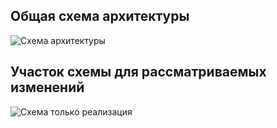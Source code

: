 ## Общая схема архитектуры

![Схема архитектуры](https://user-images.githubusercontent.com/124265597/222967014-1d5ced4e-ae72-4847-96a8-461f0f1139b5.png)

## Участок схемы для рассматриваемых изменений

![Cхема только реализация](https://user-images.githubusercontent.com/124265597/222968553-d822779e-ef3b-436a-9c58-b702cf3e6b40.png)

